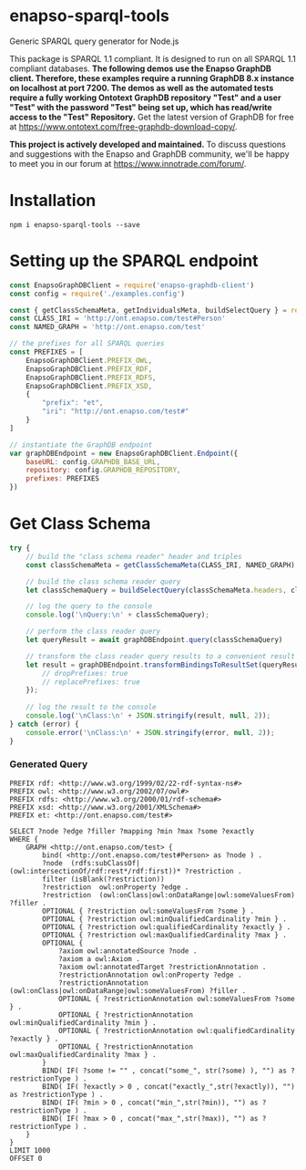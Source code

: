 # enapso-sparql-tools
Generic SPARQL query generator for Node.js

This package is SPARQL 1.1 compliant. It is designed to run on all SPARQL 1.1 compliant databases.
**The following demos use the Enapso GraphDB client. Therefore, these examples require a running GraphDB 8.x instance on localhost at port 7200. The demos as well as the automated tests require a fully working Ontotext GraphDB repository "Test" and a user "Test" with the password "Test" being set up, which has read/write access to the "Test" Repository.**
Get the latest version of GraphDB for free at https://www.ontotext.com/free-graphdb-download-copy/.

**This project is actively developed and maintained.**
To discuss questions and suggestions with the Enapso and GraphDB community, we'll be happy to meet you in our forum at https://www.innotrade.com/forum/.

# Installation 
```
npm i enapso-sparql-tools --save
```
# Setting up the SPARQL endpoint
```javascript
const EnapsoGraphDBClient = require('enapso-graphdb-client')
const config = require('./examples.config')

const { getClassSchemaMeta, getIndividualsMeta, buildSelectQuery } = require('../index')
const CLASS_IRI = 'http://ont.enapso.com/test#Person'
const NAMED_GRAPH = 'http://ont.enapso.com/test'

// the prefixes for all SPARQL queries
const PREFIXES = [
    EnapsoGraphDBClient.PREFIX_OWL,
    EnapsoGraphDBClient.PREFIX_RDF,
    EnapsoGraphDBClient.PREFIX_RDFS,
	EnapsoGraphDBClient.PREFIX_XSD,
    {
        "prefix": "et",
        "iri": "http://ont.enapso.com/test#"
    }
]

// instantiate the GraphDB endpoint
var graphDBEndpoint = new EnapsoGraphDBClient.Endpoint({
    baseURL: config.GRAPHDB_BASE_URL,
    repository: config.GRAPHDB_REPOSITORY,
    prefixes: PREFIXES
})
```

# Get Class Schema
```javascript
try {
    // build the "class schema reader" header and triples
    const classSchemaMeta = getClassSchemaMeta(CLASS_IRI, NAMED_GRAPH)

    // build the class schema reader query
    let classSchemaQuery = buildSelectQuery(classSchemaMeta.headers, classSchemaMeta.triples)

    // log the query to the console
    console.log('\nQuery:\n' + classSchemaQuery);

    // perform the class reader query
    let queryResult = await graphDBEndpoint.query(classSchemaQuery)

    // transform the class reader query results to a convenient result set
    let result = graphDBEndpoint.transformBindingsToResultSet(queryResult, {
        // dropPrefixes: true
        // replacePrefixes: true
    });
    
    // log the result to the console
    console.log('\nClass:\n' + JSON.stringify(result, null, 2));
} catch (error) {
    console.error('\nClass:\n' + JSON.stringify(error, null, 2));
}
```
### Generated Query
```sparql
PREFIX rdf: <http://www.w3.org/1999/02/22-rdf-syntax-ns#>
PREFIX owl: <http://www.w3.org/2002/07/owl#>
PREFIX rdfs: <http://www.w3.org/2000/01/rdf-schema#>
PREFIX xsd: <http://www.w3.org/2001/XMLSchema#>
PREFIX et: <http://ont.enapso.com/test#>

SELECT ?node ?edge ?filler ?mapping ?min ?max ?some ?exactly
WHERE {
    GRAPH <http://ont.enapso.com/test> {    
        bind( <http://ont.enapso.com/test#Person> as ?node ) .
        ?node  (rdfs:subClassOf|(owl:intersectionOf/rdf:rest*/rdf:first))* ?restriction .
        filter (isBlank(?restriction))
        ?restriction  owl:onProperty ?edge . 
        ?restriction  (owl:onClass|owl:onDataRange|owl:someValuesFrom) ?filler .
        OPTIONAL { ?restriction owl:someValuesFrom ?some } .
        OPTIONAL { ?restriction owl:minQualifiedCardinality ?min } .
        OPTIONAL { ?restriction owl:qualifiedCardinality ?exactly } .
        OPTIONAL { ?restriction owl:maxQualifiedCardinality ?max } . 
        OPTIONAL {
            ?axiom owl:annotatedSource ?node .
            ?axiom a owl:Axiom .
            ?axiom owl:annotatedTarget ?restrictionAnnotation .
            ?restrictionAnnotation owl:onProperty ?edge . 
            ?restrictionAnnotation (owl:onClass|owl:onDataRange|owl:someValuesFrom) ?filler .
            OPTIONAL { ?restrictionAnnotation owl:someValuesFrom ?some } .
            OPTIONAL { ?restrictionAnnotation owl:minQualifiedCardinality ?min } .
            OPTIONAL { ?restrictionAnnotation owl:qualifiedCardinality ?exactly } .
            OPTIONAL { ?restrictionAnnotation owl:maxQualifiedCardinality ?max } .  
        }
        BIND( IF( ?some != "" , concat("some_", str(?some) ), "") as ?restrictionType ) .
        BIND( IF( ?exactly > 0 , concat("exactly_",str(?exactly)), "") as ?restrictionType ) .
        BIND( IF( ?min > 0 , concat("min_",str(?min)), "") as ?restrictionType ) .
        BIND( IF( ?max > 0 , concat("max_",str(?max)), "") as ?restrictionType ) . 	 
    } 
}
LIMIT 1000 
OFFSET 0
```
